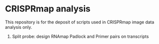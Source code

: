 # CRISPRmap analysis
This repository is for the deposit of scripts used in CRISPRmap image data analysis only.

1. Split probe: design RNAmap Padlock and Primer pairs on transcripts
